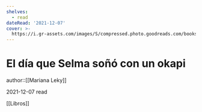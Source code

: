 ```yaml
---
shelves:
  - read
dateRead: '2021-12-07'
cover: >-
  https://i.gr-assets.com/images/S/compressed.photo.goodreads.com/books/1637253986l/59649909._SY475_.jpg
---
```

# El día que Selma soñó con un okapi

author::[[Mariana Leky]]

2021-12-07
read

[[Libros]]